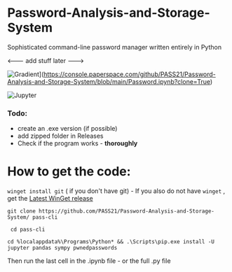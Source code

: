# Password-Analysis-and-Storage-System
Sophisticated command-line password manager written entirely in Python

<--- add stuff later --->

<!-- [![Open in Gitpod (beta)](https://gitpod.io/button/open-in-gitpod.svg)](https://gitpod.io/#https://github.com/PASS21/Password-Analysis-and-Storage-System/) -->



![Gradient](https://assets.paperspace.io/img/gradient-badge.svg)](https://console.paperspace.com/github/PASS21/Password-Analysis-and-Storage-System/blob/main/Password.ipynb?clone=True)

![Jupyter](https://img.shields.io/badge/Made%20with-Jupyter-orange?style=for-the-badge&logo=Jupyter)

### Todo:
- create an .exe version (if possible)
- add zipped folder in Releases
- Check if the program works - **thoroughly**



# How to get the code:

`winget install git` ( if you don't have git) - If you also do not have `winget` ,  get the [Latest WinGet release](https://github.com/microsoft/winget-cli/releases/download/v1.1.12653/Microsoft.DesktopAppInstaller_8wekyb3d8bbwe.msixbundle)

`git clone https://github.com/PASS21/Password-Analysis-and-Storage-System/ pass-cli`

` cd pass-cli`

` cd %localappdata%\Programs\Python* && .\Scripts\pip.exe install -U jupyter pandas sympy pwnedpasswords `

Then run the last cell in the .ipynb file - or the full .py file 

